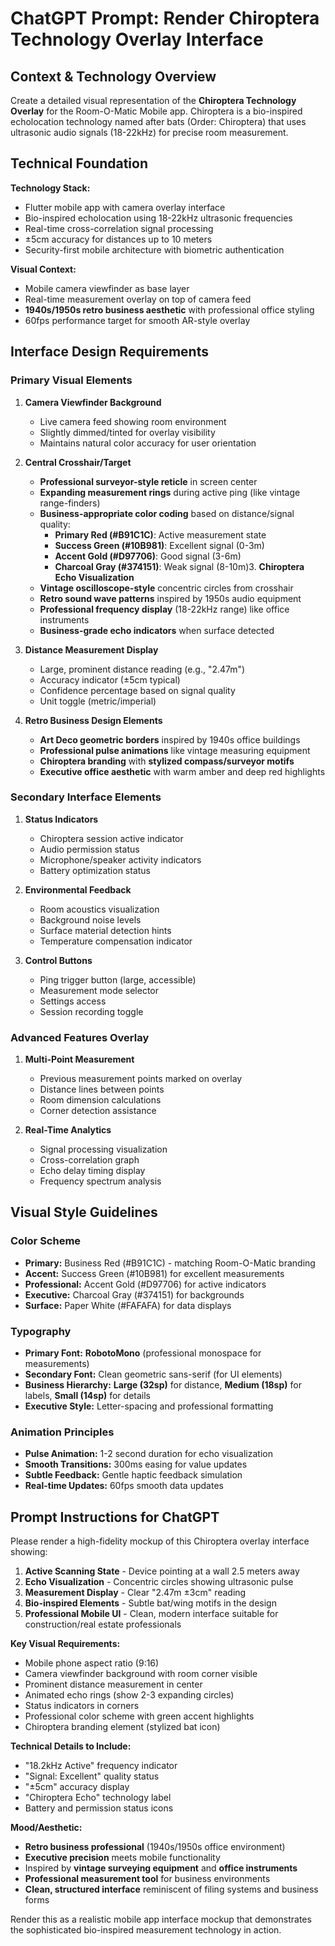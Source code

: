 # ChatGPT Prompt: Render Chiroptera Technology Overlay Interface

## Context & Technology Overview

Create a detailed visual representation of the **Chiroptera Technology Overlay** for the Room-O-Matic Mobile app. Chiroptera is a bio-inspired echolocation technology named after bats (Order: Chiroptera) that uses ultrasonic audio signals (18-22kHz) for precise room measurement.

## Technical Foundation

**Technology Stack:**
- Flutter mobile app with camera overlay interface
- Bio-inspired echolocation using 18-22kHz ultrasonic frequencies
- Real-time cross-correlation signal processing
- ±5cm accuracy for distances up to 10 meters
- Security-first mobile architecture with biometric authentication

**Visual Context:**
- Mobile camera viewfinder as base layer
- Real-time measurement overlay on top of camera feed
- **1940s/1950s retro business aesthetic** with professional office styling
- 60fps performance target for smooth AR-style overlay

## Interface Design Requirements

### Primary Visual Elements

1. **Camera Viewfinder Background**
   - Live camera feed showing room environment
   - Slightly dimmed/tinted for overlay visibility
   - Maintains natural color accuracy for user orientation

2. **Central Crosshair/Target**
   - **Professional surveyor-style reticle** in screen center
   - **Expanding measurement rings** during active ping (like vintage range-finders)
   - **Business-appropriate color coding** based on distance/signal quality:
     - **Primary Red (#B91C1C)**: Active measurement state
     - **Success Green (#10B981)**: Excellent signal (0-3m)
     - **Accent Gold (#D97706)**: Good signal (3-6m)
     - **Charcoal Gray (#374151)**: Weak signal (8-10m)3. **Chiroptera Echo Visualization**
   - **Vintage oscilloscope-style** concentric circles from crosshair
   - **Retro sound wave patterns** inspired by 1950s audio equipment
   - **Professional frequency display** (18-22kHz range) like office instruments
   - **Business-grade echo indicators** when surface detected

4. **Distance Measurement Display**
   - Large, prominent distance reading (e.g., "2.47m")
   - Accuracy indicator (±5cm typical)
   - Confidence percentage based on signal quality
   - Unit toggle (metric/imperial)

5. **Retro Business Design Elements**
   - **Art Deco geometric borders** inspired by 1940s office buildings
   - **Professional pulse animations** like vintage measuring equipment
   - **Chiroptera branding** with **stylized compass/surveyor motifs**
   - **Executive office aesthetic** with warm amber and deep red highlights

### Secondary Interface Elements

1. **Status Indicators**
   - Chiroptera session active indicator
   - Audio permission status
   - Microphone/speaker activity indicators
   - Battery optimization status

2. **Environmental Feedback**
   - Room acoustics visualization
   - Background noise levels
   - Surface material detection hints
   - Temperature compensation indicator

3. **Control Buttons**
   - Ping trigger button (large, accessible)
   - Measurement mode selector
   - Settings access
   - Session recording toggle

### Advanced Features Overlay

1. **Multi-Point Measurement**
   - Previous measurement points marked on overlay
   - Distance lines between points
   - Room dimension calculations
   - Corner detection assistance

2. **Real-Time Analytics**
   - Signal processing visualization
   - Cross-correlation graph
   - Echo delay timing display
   - Frequency spectrum analysis

## Visual Style Guidelines

### Color Scheme
- **Primary:** Business Red (#B91C1C) - matching Room-O-Matic branding
- **Accent:** Success Green (#10B981) for excellent measurements
- **Professional:** Accent Gold (#D97706) for active indicators
- **Executive:** Charcoal Gray (#374151) for backgrounds
- **Surface:** Paper White (#FAFAFA) for data displays

### Typography
- **Primary Font:** **RobotoMono** (professional monospace for measurements)
- **Secondary Font:** Clean geometric sans-serif (for UI elements)
- **Business Hierarchy:** **Large (32sp)** for distance, **Medium (18sp)** for labels, **Small (14sp)** for details
- **Executive Style:** Letter-spacing and professional formatting

### Animation Principles
- **Pulse Animation:** 1-2 second duration for echo visualization
- **Smooth Transitions:** 300ms easing for value updates
- **Subtle Feedback:** Gentle haptic feedback simulation
- **Real-time Updates:** 60fps smooth data updates

## Prompt Instructions for ChatGPT

Please render a high-fidelity mockup of this Chiroptera overlay interface showing:

1. **Active Scanning State** - Device pointing at a wall 2.5 meters away
2. **Echo Visualization** - Concentric circles showing ultrasonic pulse
3. **Measurement Display** - Clear "2.47m ±3cm" reading
4. **Bio-inspired Elements** - Subtle bat/wing motifs in the design
5. **Professional Mobile UI** - Clean, modern interface suitable for construction/real estate professionals

**Key Visual Requirements:**
- Mobile phone aspect ratio (9:16)
- Camera viewfinder background with room corner visible
- Prominent distance measurement in center
- Animated echo rings (show 2-3 expanding circles)
- Status indicators in corners
- Professional color scheme with green accent highlights
- Chiroptera branding element (stylized bat icon)

**Technical Details to Include:**
- "18.2kHz Active" frequency indicator
- "Signal: Excellent" quality status
- "±5cm" accuracy display
- "Chiroptera Echo" technology label
- Battery and permission status icons

**Mood/Aesthetic:**
- **Retro business professional** (1940s/1950s office environment)
- **Executive precision** meets mobile functionality
- Inspired by **vintage surveying equipment** and **office instruments**
- **Professional measurement tool** for business environments
- **Clean, structured interface** reminiscent of filing systems and business forms

Render this as a realistic mobile app interface mockup that demonstrates the sophisticated bio-inspired measurement technology in action.
